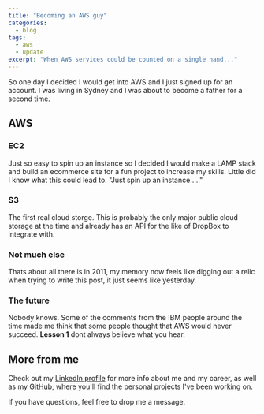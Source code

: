 ```yaml
---
title: "Becoming an AWS guy"
categories:
  - blog
tags:
  - aws
  - update
excerpt: "When AWS services could be counted on a single hand..."
---
```


So one day I decided I would get into AWS and I just signed up for an account. I was living in Sydney and I was about to become a father for a second time.

## AWS

### EC2

Just so easy to spin up an instance so I decided I would make a LAMP stack and build an ecommerce site for a fun project to increase my skills. Little did I know what this could lead to. "Just spin up an instance....."

### S3

The first real cloud storge. This is probably the only major public cloud storage at the time and already has an API for the like of DropBox to integrate with.

### Not much else

Thats about all there is in 2011, my memory now feels like digging out a relic when trying to write this post, it just seems like yesterday.

### The future

Nobody knows. Some of the comments from the IBM people around the time made me think that some people thought that AWS would never succeed. **Lesson 1** dont always believe what you hear.

## More from me

Check out my [LinkedIn profile][linkedin-profile] for more info about me and my career, as well as my [GitHub][github-profile], where you'll find the personal projects I've been working on.

If you have questions, feel free to drop me a message.

[linkedin-profile]: https://www.linkedin.com/in/robertbogan/
[github-profile]:   https://github.com/robert-bogan
